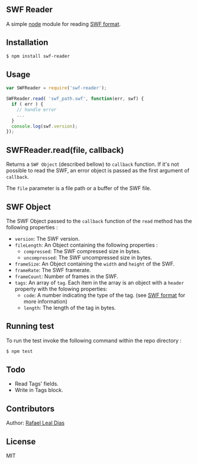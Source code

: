 ## SWF Reader
  
  A simple [node][nodejs] module for reading [SWF format][swf-format].

## Installation

```sh
$ npm install swf-reader
```

## Usage

```js
var SWFReader = require('swf-reader');

SWFReader.read( 'swf_path.swf', function(err, swf) {
  if ( err ) {
    // handle error
    ...
  }
  console.log(swf.version);
});
``` 

## SWFReader.read(file, callback)

Returns a `SWF Object` (described bellow) to `callback` function. If it's not possible to read the SWF, an error object is passed as the first argument of `callback`.

The `file` parameter is a file path or a buffer of the SWF file.

## SWF Object

The SWF Object passed to the `callback` function of the `read` method has the following properties :

* `version`: The SWF version.
* `fileLength`: An Object containing the following properties :
  * `compressed`: The SWF compressed size in bytes.
  * `uncompressed`: The SWF uncompressed size in bytes.
* `frameSize`: An Object containing the `width` and `height` of the SWF.
* `frameRate`: The SWF framerate.
* `frameCount`: Number of frames in the SWF.
* `tags`: An array of `tag`. Each item in the array is an object with a `header` property with the folowing properties:
  * `code`: A number indicating the type of the tag. (see [SWF format][swf-format] for more information)
  * `length`: The length of the tag in bytes.

## Running test

To run the test invoke the following command within the repo directory : 

```sh
$ npm test
```

## Todo

* Read Tags' fields. 
* Write in Tags block.

## Contributors

  Author: [Rafael Leal Dias][rdleal-git]

## License

MIT 

[nodejs]: http://www.nodejs.org
[swf-format]: http://wwwimages.adobe.com/content/dam/Adobe/en/devnet/swf/pdf/swf-file-format-spec.pdf
[rdleal-git]: https://github.com/rafaeldias
